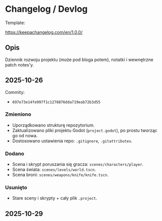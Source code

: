 # Changelog / Devlog

Template:

<https://keepachangelog.com/en/1.0.0/>

## Opis

Dziennik rozwoju projektu (może pod bloga potem), notatki i wewnętrzne patch notes'y.

## 2025-10-26

Commity:

- `697e73e14fe997f1c1278876dda719eab72b3d55`

### Zmieniono

- Uporządkowano strukturę repozytorium.
- Zaktualizowano pliki projektu Godot (`project.godot`), po prostu tworząc go od nowa.
- Dostosowano ustawienia repo: `.gitignore`, `.gitattributes`.

### Dodano

- Scena i skrypt poruszania się gracza: `scenes/characters/player`.
- Scena świata: `scenes/levels/world.tscn`.
- Scena broni: `scenes/weapons/knife/knife.tscn`.

### Usunięto

- Stare sceny i skrypty + cały plik `.project`.

## 2025-10-29
